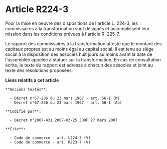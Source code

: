 # Article R224-3

Pour la mise en oeuvre des dispositions de l'article L. 224-3, les commissaires à la transformation sont désignés et
accomplissent leur mission dans les conditions prévues à l'article R. 225-7. 

Le rapport des commissaires à la transformation atteste que le montant des capitaux propres est au moins égal au capital
social. Il est tenu au siège social à la disposition des associés huit jours au moins avant la date de l'assemblée appelée à
statuer sur la transformation. En cas de consultation écrite, le texte du rapport est adressé à chacun des associés et joint
au texte des résolutions proposées.

**Liens relatifs à cet article**

	**Anciens textes**:

	  - Décret n°67-236 du 23 mars 1967 - art. 56-1 (M)
	  - Décret n°67-236 du 23 mars 1967 - art. 56-1 (Ab)

	**Codifié par**:

	  - Décret n°2007-431 2007-03-25 JORF 27 mars 2007

	**Cite**:

	  - Code de commerce - art. L224-3 (V)
	  - Code de commerce - art. R223-7 (V)

